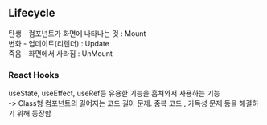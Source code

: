 ## Lifecycle
탄생 - 컴포넌트가 화면에 나타나는 것 : Mount    
변화 - 업데이트(리렌더) : Update  
죽음 - 화면에서 사라짐 : UnMount  
### React Hooks
useState, useEffect, useRef등 유용한 기능을 훔쳐와서 사용하는 기능  
-> Class형 컴포넌트의 길어지는 코드 길이 문제. 중복 코드 , 가독성 문제 등을 해결하기 위해 등장함  
